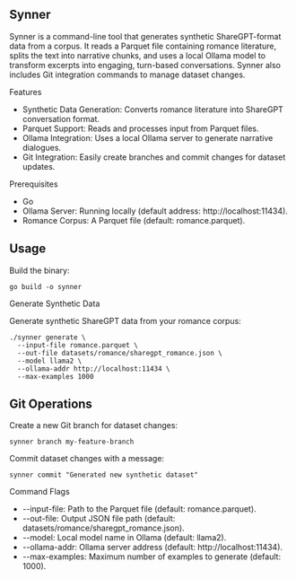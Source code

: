 ## Synner

Synner is a command-line tool that generates synthetic ShareGPT-format data from
a corpus. It reads a Parquet file containing romance literature, splits the text
into narrative chunks, and uses a local Ollama model to transform excerpts into
engaging, turn-based conversations. Synner also includes Git integration commands
to manage dataset changes.

Features
- Synthetic Data Generation: Converts romance literature into ShareGPT
  conversation format.
- Parquet Support: Reads and processes input from Parquet files.
- Ollama Integration: Uses a local Ollama server to generate narrative dialogues.
- Git Integration: Easily create branches and commit changes for dataset updates.


Prerequisites
- Go
- Ollama Server: Running locally (default address: http://localhost:11434).
- Romance Corpus: A Parquet file (default: romance.parquet).

## Usage

Build the binary:

```
go build -o synner
```

Generate Synthetic Data

Generate synthetic ShareGPT data from your romance corpus:

```
./synner generate \
  --input-file romance.parquet \
  --out-file datasets/romance/sharegpt_romance.json \
  --model llama2 \
  --ollama-addr http://localhost:11434 \
  --max-examples 1000
```

## Git Operations

Create a new Git branch for dataset changes:

```
synner branch my-feature-branch
```

Commit dataset changes with a message:

```
synner commit "Generated new synthetic dataset"
```

Command Flags
 - --input-file: Path to the Parquet file (default: romance.parquet).
 - --out-file: Output JSON file path (default: datasets/romance/sharegpt_romance.json).
 - --model: Local model name in Ollama (default: llama2).
 - --ollama-addr: Ollama server address (default: http://localhost:11434).
 - --max-examples: Maximum number of examples to generate (default: 1000).
